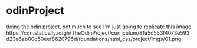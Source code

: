 # odinProject
<p> doing the odin project, not much to see I'm just going to replicate this image https://cdn.statically.io/gh/TheOdinProject/curriculum/81a5d553f4073e593d23a6ab00d50eef8620796d/foundations/html_css/project/imgs/01.png <p>

